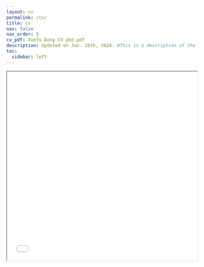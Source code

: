 ```yaml
---
layout: cv
permalink: /cv/
title: cv
nav: false
nav_order: 5
cv_pdf: Xuefu Dong CV phd.pdf
description: Updated on Jun. 20th, 2024. #This is a description of the page. You can modify it in '_pages/cv.md'. You can also change or remove the top pdf download button.
toc:
  sidebar: left
---
```

<iframe src="Xuefu Dong CV phd.pdf" width="100%" height="500px">
    This browser does not support PDFs. Please download the PDF to view it: <a href="Xuefu Dong CV phd">Download PDF</a>.
</iframe>